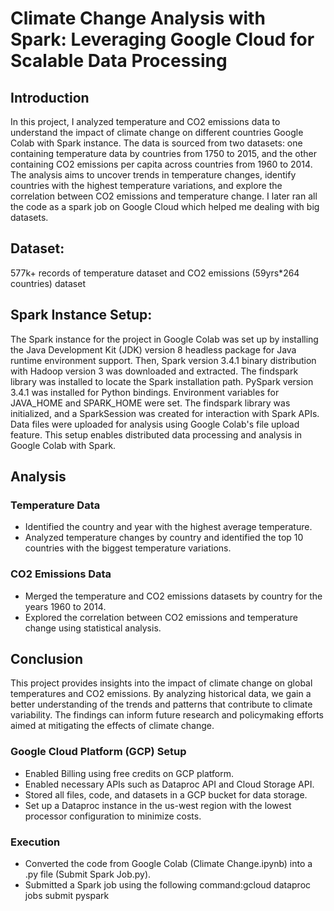 # Climate Change Analysis with Spark: Leveraging Google Cloud for Scalable Data Processing

## Introduction
In this project, I analyzed temperature and CO2 emissions data to understand the impact of climate change on different countries Google Colab with Spark instance. The data is sourced from two datasets: one containing temperature data by countries from 1750 to 2015, and the other containing CO2 emissions per capita across countries from 1960 to 2014. The analysis aims to uncover trends in temperature changes, identify countries with the highest temperature variations, and explore the correlation between CO2 emissions and temperature change. I later ran all the code as a spark job on Google Cloud which helped me dealing with big datasets. 

## Dataset: 
577k+ records of temperature dataset and CO2 emissions (59yrs*264 countries) dataset

## Spark Instance Setup: 
The Spark instance for the project in Google Colab was set up by installing the Java Development Kit (JDK) version 8 headless package for Java runtime environment support. Then, Spark version 3.4.1 binary distribution with Hadoop version 3 was downloaded and extracted. The findspark library was installed to locate the Spark installation path. PySpark version 3.4.1 was installed for Python bindings. Environment variables for JAVA_HOME and SPARK_HOME were set. The findspark library was initialized, and a SparkSession was created for interaction with Spark APIs. Data files were uploaded for analysis using Google Colab's file upload feature. This setup enables distributed data processing and analysis in Google Colab with Spark.

## Analysis 
### Temperature Data
- Identified the country and year with the highest average temperature.
- Analyzed temperature changes by country and identified the top 10 countries with the biggest temperature variations.

### CO2 Emissions Data
- Merged the temperature and CO2 emissions datasets by country for the years 1960 to 2014.
- Explored the correlation between CO2 emissions and temperature change using statistical analysis.

## Conclusion
This project provides insights into the impact of climate change on global temperatures and CO2 emissions. By analyzing historical data, we gain a better understanding of the trends and patterns that contribute to climate variability. The findings can inform future research and policymaking efforts aimed at mitigating the effects of climate change.

### Google Cloud Platform (GCP) Setup
- Enabled Billing using free credits on GCP platform.
- Enabled necessary APIs such as Dataproc API and Cloud Storage API.
- Stored all files, code, and datasets in a GCP bucket for data storage.
- Set up a Dataproc instance in the us-west region with the lowest processor configuration to minimize costs.

### Execution
- Converted the code from Google Colab (Climate Change.ipynb) into a .py file (Submit Spark Job.py).
- Submitted a Spark job using the following command:gcloud dataproc jobs submit pyspark




